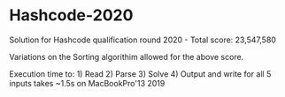 # Hashcode-2020
Solution for Hashcode qualification round 2020 - Total score: 23,547,580

Variations on the Sorting algorithim allowed for the above score.

Execution time to: 1) Read 2) Parse 3) Solve 4) Output and write for all 5 inputs takes ~1.5s on MacBookPro'13 2019
